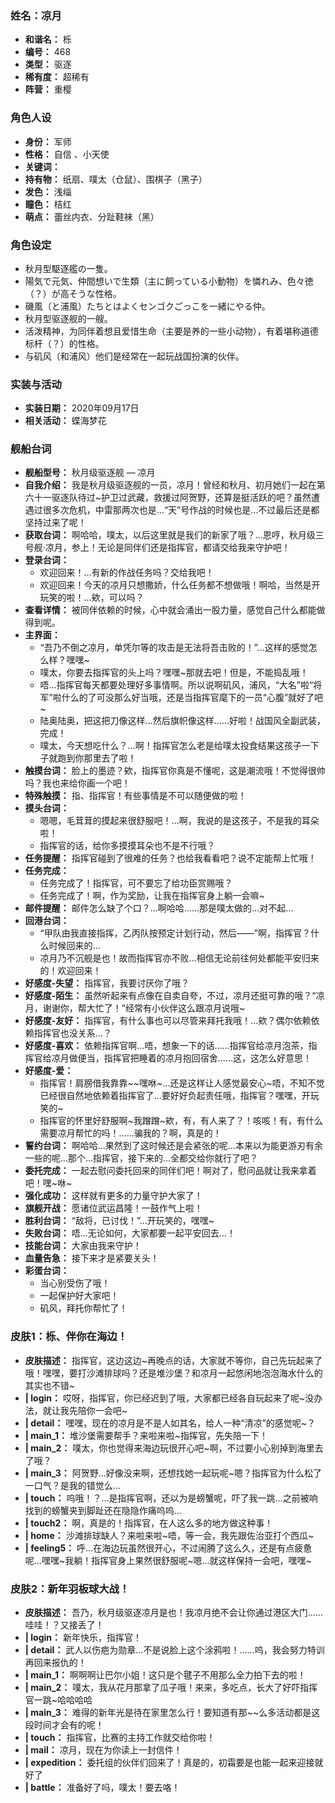 ### 姓名：凉月
* **和谐名：** 栎
* **编号：** 468
* **类型：** 驱逐
* **稀有度：** 超稀有
* **阵营：** 重樱


### 角色人设
* **身份：** 军师
* **性格：** 自信 、小天使
* **关键词：** 
* **持有物：** 纸扇、噗太（仓鼠）、围棋子（黑子）
* **发色：** 浅缁
* **瞳色：** 桔红
* **萌点：** 蕾丝内衣、分趾鞋袜（黑）


### 角色设定
* 秋月型駆逐艦の一隻。
* 陽気で元気、仲間想いで生類（主に飼っている小動物）を憐れみ、色々徳（？）が高そうな性格。
* 磯風（と浦風）たちとはよくセンゴクごっこを一緒にやる仲。
* 秋月型驱逐舰的一艘。
* 活泼精神，为同伴着想且爱惜生命（主要是养的一些小动物），有着堪称道德标杆（？）的性格。
* 与矶风（和浦风）他们是经常在一起玩战国扮演的伙伴。


### 实装与活动
* **实装日期：** 2020年09月17日
* **相关活动：** 蝶海梦花


### 舰船台词
* **舰船型号：** 秋月级驱逐舰 — 凉月
* **自我介绍：** 我是秋月级驱逐舰的一员，凉月！曾经和秋月、初月她们一起在第六十一驱逐队待过~护卫过武藏，救援过阿贺野，还算是挺活跃的吧？虽然遭遇过很多次危机，中雷那两次也是…“天”号作战的时候也是…不过最后还是都坚持过来了呢！
* **获取台词：** 啊哈哈，噗太，以后这里就是我们的新家了哦？…恩哼，秋月级三号舰·凉月，参上！无论是同伴们还是指挥官，都请交给我来守护吧！
* **登录台词：**
  * 欢迎回来！…有新的作战任务吗？交给我吧！
  * 欢迎回来！今天的凉月只想撒娇，什么任务都不想做哦！啊哈，当然是开玩笑的啦！…欸，可以吗？
* **查看详情：** 被同伴依赖的时候，心中就会涌出一股力量，感觉自己什么都能做得到呢。
* **主界面：**
  * “吾乃不倒之凉月，单凭尔等的攻击是无法将吾击败的！”…这样的感觉怎么样？嘿嘿~
  * 噗太，你要去指挥官的头上吗？嘿嘿~那就去吧！但是，不能捣乱哦！
  * 唔…指挥官每天都要处理好多事情啊。所以说啊矶风，浦风，“大名”啦“将军”啦什么的了可没那么好当哦，还是当指挥官麾下的一员“心腹”就好了吧~
  * 陆奥陆奥，把这把刀像这样…然后旗帜像这样……好啦！战国风全副武装，完成！
  * 噗太，今天想吃什么？…啊！指挥官怎么老是给噗太投食结果这孩子一下子就跑到你那里去了啦！
* **触摸台词：** 脸上的墨迹？欸，指挥官你真是不懂呢，这是潮流哦！不觉得很帅吗？我也来给你画一个吧！
* **特殊触摸：** 指、指挥官！有些事情是不可以随便做的啦！
* **摸头台词：**
  * 嗯嗯，毛茸茸的摸起来很舒服吧！…啊，我说的是这孩子，不是我的耳朵啦！
  * 指挥官的话，给你多摸摸耳朵也不是不行哦？
* **任务提醒：** 指挥官碰到了很难的任务？也给我看看吧？说不定能帮上忙哦！
* **任务完成：**
  * 任务完成了！指挥官，可不要忘了给功臣赏赐哦？
  * 任务完成了！啊，作为奖励，让我在指挥官身上躺一会嘛~
* **邮件提醒：** 邮件怎么缺了个口？…啊哈哈……那是噗太做的…对不起…
* **回港台词：**
  * “甲队由我直接指挥，乙丙队按预定计划行动，然后——”啊，指挥官？什么时候回来的…
  * 凉月乃不沉舰是也！故而指挥官亦不败…相信无论前往何处都能平安归来的！欢迎回来！
* **好感度-失望：** 指挥官，我要讨厌你了哦？
* **好感度-陌生：** 虽然听起来有点像在自卖自夸，不过，凉月还挺可靠的哦？“凉月，谢谢你，帮大忙了！”经常有小伙伴这么跟凉月说哦~
* **好感度-友好：** 指挥官，有什么事也可以尽管来拜托我哦！…欸？偶尔依赖依赖指挥官也没关系…？
* **好感度-喜欢：** 依赖指挥官啊…唔，想象一下的话……指挥官给凉月泡茶，指挥官给凉月做便当，指挥官把睡着的凉月抱回宿舍……这，这怎么好意思！
* **好感度-爱：**
  * 指挥官！肩膀借我靠靠~~嘿咻~…还是这样让人感觉最安心~唔，不知不觉已经很自然地依赖着指挥官了…要好好负起责任哦，指挥官？嘿嘿，开玩笑的~
  * 指挥官的怀里好舒服啊~我蹭蹭~欸，有，有人来了？！咳咳！有，有什么需要凉月帮忙的吗！……骗我的？啊，真是的！
* **誓约台词：** 啊哈哈…果然到了这时候还是会紧张的呢…本来以为能更游刃有余一些的呢…那个…指挥官，接下来的…全都交给你就行了吧？
* **委托完成：** 一起去慰问委托回来的同伴们吧！啊对了，慰问品就让我来拿着吧！嘿~咻~
* **强化成功：** 这样就有更多的力量守护大家了！
* **旗舰开战：** 愿诸位武运昌隆！一鼓作气上啦！
* **胜利台词：** “敌将，已讨伐！”…开玩笑的，嘿嘿~
* **失败台词：** 唔…无论如何，大家都要一起平安回去…！
* **技能台词：** 大家由我来守护！
* **血量告急：** 接下来才是紧要关头！
* **彩蛋台词：**
  * 当心别受伤了哦！
  * 一起保护好大家吧！
  * 矶风，拜托你帮忙了！


### 皮肤1：栎、伴你在海边！
* **皮肤描述：** 指挥官，这边这边~再晚点的话，大家就不等你，自己先玩起来了哦！嘿嘿，要打沙滩排球吗？还是堆沙堡？和凉月一起悠闲地泡泡海水什么的其实也不错~
* **| login：** 哎呀，指挥官，你已经迟到了哦，大家都已经各自玩起来了呢~没办法，就让我先陪你一会吧~
* **| detail：** 嘿嘿，现在的凉月是不是人如其名，给人一种“清凉”的感觉呢~？
* **| main_1：** 堆沙堡需要帮手？来啦来啦~指挥官，先失陪一下！
* **| main_2：** 噗太，你也觉得来海边玩很开心吧~啊，不过要小心别掉到海里去了哦？
* **| main_3：** 阿贺野…好像没来啊，还想找她一起玩呢~嗯？指挥官为什么松了一口气？是我的错觉么…
* **| touch：** 呜哦！？…是指挥官啊，还以为是螃蟹呢，吓了我一跳…之前被响找到的螃蟹夹到脚趾还在隐隐作痛呜呜…
* **| touch2：** 啊，真是的！指挥官，在人这么多的地方做这种事！
* **| home：** 沙滩排球缺人？来啦来啦~唔，等一会，我先跟佐治亚打个西瓜~
* **| feeling5：** 呼…在海边玩虽然很开心，不过闹腾了这么久，还是有点疲惫呢…嘿嘿~我躺！指挥官身上果然很舒服呢~嗯…就这样保持一会吧，嘿嘿~


### 皮肤2：新年羽板球大战！
* **皮肤描述：** 吾乃，秋月级驱逐凉月是也！我凉月绝不会让你通过港区大门……哇哇！？又接丢了！
* **| login：** 新年快乐，指挥官！
* **| detail：** 武人以伤疤为勋章…不是说脸上这个涂鸦啦！……呜，我会努力特训再回来报仇的！
* **| main_1：** 啊啊啊让巴尔小姐！这只是个毽子不用那么全力拍下去的啦！
* **| main_2：** 噗太，我从花月那拿了瓜子哦！来来，多吃点，长大了好吓指挥官一跳~哈哈哈哈
* **| main_3：** 难得的新年光是待在家里怎么行！要知道有那~~么多活动都是这段时间才会有的呢！
* **| touch：** 指挥官，比赛的主持工作就交给你啦！
* **| mail：** 凉月，现在为你读上一封信件！
* **| expedition：** 委托组的伙伴们回来了！真是的，初霜要是也能一起来迎接就好了
* **| battle：** 准备好了吗，噗太！要去咯！
